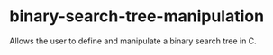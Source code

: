 # binary-search-tree-manipulation
Allows the user to define and manipulate a binary search tree in C.

